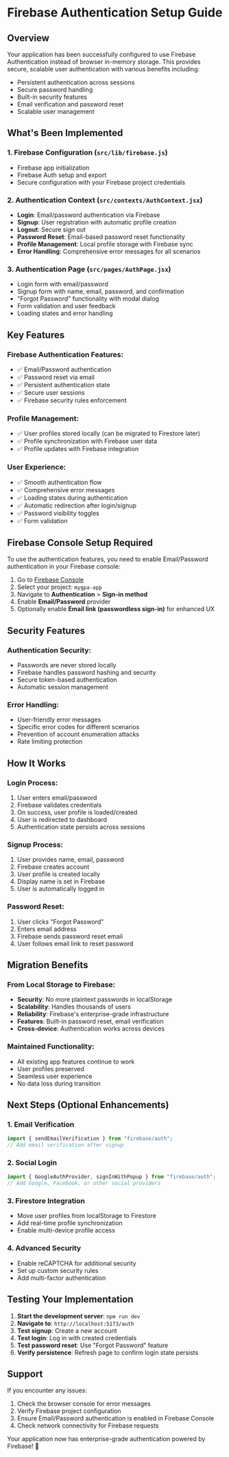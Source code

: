# Firebase Authentication Setup Guide

## Overview

Your application has been successfully configured to use Firebase Authentication instead of browser in-memory storage. This provides secure, scalable user authentication with various benefits including:

- Persistent authentication across sessions
- Secure password handling
- Built-in security features
- Email verification and password reset
- Scalable user management

## What's Been Implemented

### 1. Firebase Configuration (`src/lib/firebase.js`)

- Firebase app initialization
- Firebase Auth setup and export
- Secure configuration with your Firebase project credentials

### 2. Authentication Context (`src/contexts/AuthContext.jsx`)

- **Login**: Email/password authentication via Firebase
- **Signup**: User registration with automatic profile creation
- **Logout**: Secure sign out
- **Password Reset**: Email-based password reset functionality
- **Profile Management**: Local profile storage with Firebase sync
- **Error Handling**: Comprehensive error messages for all scenarios

### 3. Authentication Page (`src/pages/AuthPage.jsx`)

- Login form with email/password
- Signup form with name, email, password, and confirmation
- "Forgot Password" functionality with modal dialog
- Form validation and user feedback
- Loading states and error handling

## Key Features

### Firebase Authentication Features:

- ✅ Email/Password authentication
- ✅ Password reset via email
- ✅ Persistent authentication state
- ✅ Secure user sessions
- ✅ Firebase security rules enforcement

### Profile Management:

- ✅ User profiles stored locally (can be migrated to Firestore later)
- ✅ Profile synchronization with Firebase user data
- ✅ Profile updates with Firebase integration

### User Experience:

- ✅ Smooth authentication flow
- ✅ Comprehensive error messages
- ✅ Loading states during authentication
- ✅ Automatic redirection after login/signup
- ✅ Password visibility toggles
- ✅ Form validation

## Firebase Console Setup Required

To use the authentication features, you need to enable Email/Password authentication in your Firebase console:

1. Go to [Firebase Console](https://console.firebase.google.com/)
2. Select your project: `mygpa-app`
3. Navigate to **Authentication** > **Sign-in method**
4. Enable **Email/Password** provider
5. Optionally enable **Email link (passwordless sign-in)** for enhanced UX

## Security Features

### Authentication Security:

- Passwords are never stored locally
- Firebase handles password hashing and security
- Secure token-based authentication
- Automatic session management

### Error Handling:

- User-friendly error messages
- Specific error codes for different scenarios
- Prevention of account enumeration attacks
- Rate limiting protection

## How It Works

### Login Process:

1. User enters email/password
2. Firebase validates credentials
3. On success, user profile is loaded/created
4. User is redirected to dashboard
5. Authentication state persists across sessions

### Signup Process:

1. User provides name, email, password
2. Firebase creates account
3. User profile is created locally
4. Display name is set in Firebase
5. User is automatically logged in

### Password Reset:

1. User clicks "Forgot Password"
2. Enters email address
3. Firebase sends password reset email
4. User follows email link to reset password

## Migration Benefits

### From Local Storage to Firebase:

- **Security**: No more plaintext passwords in localStorage
- **Scalability**: Handles thousands of users
- **Reliability**: Firebase's enterprise-grade infrastructure
- **Features**: Built-in password reset, email verification
- **Cross-device**: Authentication works across devices

### Maintained Functionality:

- All existing app features continue to work
- User profiles preserved
- Seamless user experience
- No data loss during transition

## Next Steps (Optional Enhancements)

### 1. Email Verification

```javascript
import { sendEmailVerification } from "firebase/auth";
// Add email verification after signup
```

### 2. Social Login

```javascript
import { GoogleAuthProvider, signInWithPopup } from "firebase/auth";
// Add Google, Facebook, or other social providers
```

### 3. Firestore Integration

- Move user profiles from localStorage to Firestore
- Add real-time profile synchronization
- Enable multi-device profile access

### 4. Advanced Security

- Enable reCAPTCHA for additional security
- Set up custom security rules
- Add multi-factor authentication

## Testing Your Implementation

1. **Start the development server**: `npm run dev`
2. **Navigate to**: `http://localhost:5173/auth`
3. **Test signup**: Create a new account
4. **Test login**: Log in with created credentials
5. **Test password reset**: Use "Forgot Password" feature
6. **Verify persistence**: Refresh page to confirm login state persists

## Support

If you encounter any issues:

1. Check the browser console for error messages
2. Verify Firebase project configuration
3. Ensure Email/Password authentication is enabled in Firebase Console
4. Check network connectivity for Firebase requests

Your application now has enterprise-grade authentication powered by Firebase! 🚀

